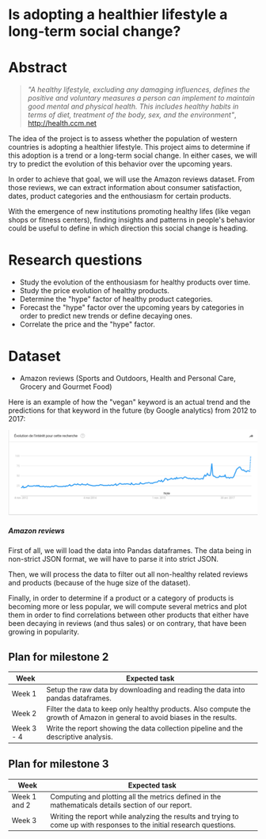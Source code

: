 # Is adopting a healthier lifestyle a long-term social change?

# Abstract
> *"A healthy lifestyle, excluding any damaging influences, defines the positive and voluntary measures a person can implement to maintain good mental and physical health. This includes healthy habits in terms of diet, treatment of the body, sex, and the environment"*, http://health.ccm.net 

The idea of the project is to assess whether the population of western countries is adopting a healthier lifestyle. This project aims to determine if this adoption is a trend or a long-term social change. In either cases, we will try to predict the evolution of this behavior over the upcoming years.

In order to achieve that goal, we will use the Amazon reviews dataset. From those reviews, we can extract information about consumer satisfaction, dates, product categories and the enthousiasm for certain products.

With the emergence of new institutions promoting healthy lifes (like vegan shops or fitness centers), finding insights and patterns in people's behavior could be useful to define in which direction this social change is heading.

# Research questions
* Study the evolution of the enthousiasm for healthy products over time.
* Study the price evolution of healthy products.
* Determine the "hype" factor of healthy product categories.
* Forecast the "hype" factor over the upcoming years by categories in order to predict new trends or define decaying ones.
* Correlate the price and the "hype" factor.

# Dataset
* Amazon reviews (Sports and Outdoors, Health and Personal Care, Grocery and Gourmet Food)

Here is an example of how the "vegan" keyword is an actual trend and the predictions for that keyword in the future (by Google analytics) from 2012 to 2017:

![Interest evolution for the "vegan" keyword](vegan_trend.png)

##### Amazon reviews
First of all, we will load the data into Pandas dataframes. The data being in non-strict JSON format, we will have to parse it into strict JSON.

Then, we will process the data to filter out all non-healthy related reviews and products (because of the huge size of the dataset).

Finally, in order to determine if a product or a category of products is becoming more or less popular, we will compute several metrics and plot them in order to find correlations between other products that either have been decaying in reviews (and thus sales) or on contrary, that have been growing in popularity.

## Plan for milestone 2
|Week|Expected task|
|---|---|
|Week 1| Setup the raw data by downloading and reading the data into pandas dataframes.
|Week 2| Filter the data to keep only healthy products. Also compute the growth of Amazon in general to avoid biases in the results.
|Week 3 - 4| Write the report showing the data collection pipeline and the descriptive analysis.

## Plan for milestone 3

|Week|Expected task|
|---|---|
|Week 1 and 2| Computing and plotting all the metrics defined in the mathematicals details section of our report.
|Week 3| Writing the report while analyzing the results and trying to come up with responses to the initial research questions.

